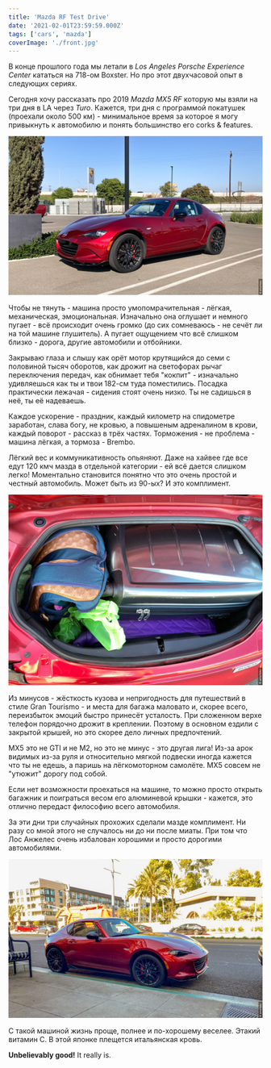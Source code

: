 ```yaml
---
title: 'Mazda RF Test Drive'
date: '2021-02-01T23:59:59.000Z'
tags: ['cars', 'mazda']
coverImage: './front.jpg'
---
```


В конце прошлого года мы летали в <i>Los Angeles Porsche Experience Center</i> кататься на 718-ом Boxster. Но про этот двухчасовой опыт в следующих сериях.

Сегодня хочу рассказать про 2019 <i>Mazda MX5 RF</i> которую мы взяли на три дня в LA через <i>Turo</i>. Кажется, три дня с программой покатушек (проехали около 500 км) - минимальное время за которое я могу привыкнуть к автомобилю и понять большинство его corks & features.

![красотка](front.jpg)

Чтобы не тянуть - машина просто умопомрачительная - лёгкая, механическая, эмоциональная. Изначально она оглушает и немного пугает - всё происходит очень громко (до сих сомневаюсь - не сечёт ли на той машине глушитель). А пугает ощущением что всё слишком близко - дорога, другие автомобили и отбойники.

Закрываю глаза и слышу как орёт мотор крутящийся до семи с половиной тысяч оборотов, как дрожит на светофорах рычаг переключения передач, как обнимает тебя "кокпит" - изначально удивляешься как ты и твои 182-см туда поместились. Посадка практически лежачая - сидения стоят очень низко. Ты не садишься в неё, ты её надеваешь.

Каждое ускорение - праздник, каждый километр на спидометре заработан, слава богу, не кровью, а повышеным адреналином в крови, каждый поворот - рассказ в трёх частях. Торможения - не проблема - машина лёгкая, а тормоза - Brembo.

Лёгкий вес и коммуникативность опьяняют. Даже на хайвее где все едут 120 кмч мазда в отдельной категории - ей всё дается слишком легко! Моментально становится понятно что это очень простой и честный автомобиль. Может быть из 90-ых? И это комплимент.

![два чемодана 'в кабину' влезли с трудом](trunk.jpg)

Из минусов - жёсткость кузова и непригодность для путешествий в стиле Gran Tourismo - и места для багажа маловато и, скорее всего, переизбыток эмоций быстро принесёт усталость. При сложенном верхе телефон порядочно дрожит в креплении. Поэтому в основном ездили с закрытой крышей, но это скорее дело личных предпочтений.

MX5 это не GTI и не M2, но это не минус - это другая лига! Из-за арок видимых из-за руля и относительно мягкой подвески иногда кажется что ты не едешь, а паришь на лёгкомоторном самолёте. MX5 совсем не "утюжит" дорогу под собой.

Если нет возможности проехаться на машине, то можно просто открыть багажник и поиграться весом его алюминевой крышки - кажется, это отлично передаст философию всего автомобиля.

За эти дни три случайных прохожих сделали мазде комплимент. Ни разу со мной этого не случалось ни до ни после миаты. При том что Лос Анжелес очень избалован хорошими и просто дорогими автомобилями.

![возвращаем](side.jpg)

С такой машиной жизнь проще, полнее и по-хорошему веселее. Этакий витамин С. В этой японке плещется итальянская кровь.

<b>Unbelievably good!</b> It really is.
